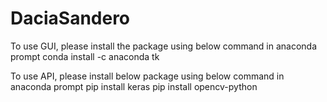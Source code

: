 # DaciaSandero

To use GUI, please install the package using below command in anaconda prompt conda install -c anaconda tk


To use API, please install below package using below command in anaconda prompt
pip install keras
pip install opencv-python

